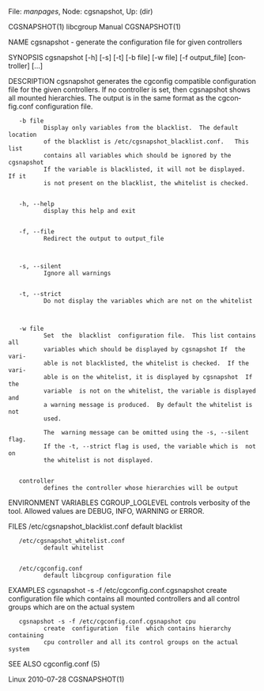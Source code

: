 File: *manpages*,  Node: cgsnapshot,  Up: (dir)


CGSNAPSHOT(1)                  libcgroup Manual                  CGSNAPSHOT(1)



NAME
       cgsnapshot - generate the configuration file for given controllers


SYNOPSIS
       cgsnapshot  [-h]  [-s]  [-t] [-b file] [-w file] [-f output_file] [con‐
       troller] [...]


DESCRIPTION
       cgsnapshot generates the cgconfig compatible configuration file for the
       given  controllers.  If no controller is set, then cgsnapshot shows all
       mounted hierarchies.  The output is in the same format  as  the  cgcon‐
       fig.conf configuration file.


       -b file
              Display only variables from the blacklist.  The default location
              of the blacklist is /etc/cgsnapshot_blacklist.conf.   This  list
              contains all variables which should be ignored by the cgsnapshot
              If the variable is blacklisted, it will not be displayed.  If it
              is not present on the blacklist, the whitelist is checked.


       -h, --help
              display this help and exit


       -f, --file
              Redirect the output to output_file



       -s, --silent
              Ignore all warnings


       -t, --strict
              Do not display the variables which are not on the whitelist



       -w file
              Set  the  blacklist  configuration file.  This list contains all
              variables which should be displayed by cgsnapshot If  the  vari‐
              able is not blacklisted, the whitelist is checked.  If the vari‐
              able is on the whitelist, it is displayed by cgsnapshot  If  the
              variable  is not on the whitelist, the variable is displayed and
              a warning message is produced.  By default the whitelist is  not
              used.

              The  warning message can be omitted using the -s, --silent flag.
              If the -t, --strict flag is used, the variable which is  not  on
              the whitelist is not displayed.


       controller
              defines the controller whose hierarchies will be output


ENVIRONMENT VARIABLES
       CGROUP_LOGLEVEL
              controls  verbosity of the tool. Allowed values are DEBUG, INFO,
              WARNING or ERROR.


FILES
       /etc/cgsnapshot_blacklist.conf
              default blacklist


       /etc/cgsnapshot_whitelist.conf
              default whitelist


       /etc/cgconfig.conf
              default libcgroup configuration file


EXAMPLES
       cgsnapshot -s -f /etc/cgconfig.conf.cgsnapshot
              create configuration file which contains all mounted controllers
              and all control groups which are on the actual system


       cgsnapshot -s -f /etc/cgconfig.conf.cgsnapshot cpu
              create  configuration  file  which contains hierarchy containing
              cpu controller and all its control groups on the actual system




SEE ALSO
       cgconfig.conf (5)



Linux                             2010-07-28                     CGSNAPSHOT(1)
